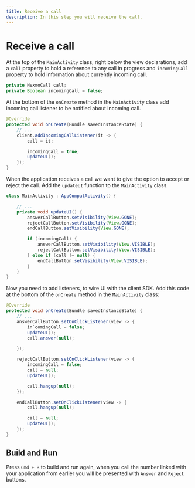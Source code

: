 ```yaml
---
title: Receive a call
description: In this step you will receive the call.
---
```


# Receive a call

At the top of the `MainActivity` class, right below the view declarations, add a `call` property to hold a reference to any call in progress and `incomingCall` property to hold information about currently incoming call.

```java
private NexmoCall call;
private Boolean incomingCall = false;
```

At the bottom of the `onCreate` method in the `MainActivity` class add incoming call listener to be notified about incoming call.

```java
@Override
protected void onCreate(Bundle savedInstanceState) {
    // ...
    client.addIncomingCallListener(it -> {
        call = it;

        incomingCall = true;
        updateUI();
    });
}
```

When the application receives a call we want to give the option to accept or reject the call. Add the `updateUI` function to the `MainActivity` class.

```java
class MainActivity : AppCompatActivity() {

    // ...
    private void updateUI() {
        answerCallButton.setVisibility(View.GONE);
        rejectCallButton.setVisibility(View.GONE);
        endCallButton.setVisibility(View.GONE);

        if (incomingCall) {
            answerCallButton.setVisibility(View.VISIBLE);
            rejectCallButton.setVisibility(View.VISIBLE);
        } else if (call != null) {
            endCallButton.setVisibility(View.VISIBLE);
        }
    }
}
```

Now you need to add listeners, to wire UI with the client SDK. Add this code at the bottom of the `onCreate` method in the `MainActivity` class:

```java
@Override
protected void onCreate(Bundle savedInstanceState) {
    // ...
    answerCallButton.setOnClickListener(view -> {
        in`comingCall = false;
        updateUI();
        call.answer(null);

    });

    rejectCallButton.setOnClickListener(view -> {
        incomingCall = false;
        call = null;
        updateUI();

        call.hangup(null);
    });

    endCallButton.setOnClickListener(view -> {
        call.hangup(null);

        call = null;
        updateUI();
    });
}
```

## Build and Run

Press `Cmd + R` to build and run again, when you call the number linked with your application from earlier you will be presented with `Answer` and `Reject` buttons.
